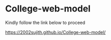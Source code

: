 # College-web-model

Kindly follow the link below to proceed

https://2002sujith.github.io/College-web-model/
